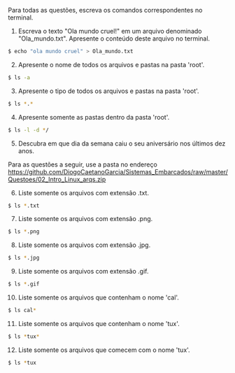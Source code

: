 Para todas as questões, escreva os comandos correspondentes no terminal.

1. Escreva o texto "Ola mundo cruel!" em um arquivo denominado "Ola_mundo.txt". Apresente o conteúdo deste arquivo no terminal.
```bash
$ echo "ola mundo cruel" > Ola_mundo.txt
```
2. Apresente o nome de todos os arquivos e pastas na pasta 'root'.
```bash
$ ls -a
```
3. Apresente o tipo de todos os arquivos e pastas na pasta 'root'.
```bash
$ ls *.*
```
4. Apresente somente as pastas dentro da pasta 'root'.
```bash
$ ls -l -d */
```
5. Descubra em que dia da semana caiu o seu aniversário nos últimos dez anos.

Para as questões a seguir, use a pasta no endereço https://github.com/DiogoCaetanoGarcia/Sistemas_Embarcados/raw/master/Questoes/02_Intro_Linux_arqs.zip

6. Liste somente os arquivos com extensão .txt.
```bash
$ ls *.txt
```
7. Liste somente os arquivos com extensão .png.
```bash
$ ls *.png
```
8. Liste somente os arquivos com extensão .jpg.
```bash
$ ls *.jpg
```
9. Liste somente os arquivos com extensão .gif.
```bash
$ ls *.gif
```
10. Liste somente os arquivos que contenham o nome 'cal'.
```bash
$ ls cal*
```
11. Liste somente os arquivos que contenham o nome 'tux'.
```bash
$ ls *tux*
```
12. Liste somente os arquivos que comecem com o nome 'tux'.
```bash
$ ls *tux
```